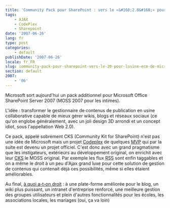 ```yaml
---
title: 'Community Pack pour SharePoint : vers le «&#160;2.0&#160;» pour l''usine ECM de Microsoft ?'
tags:
    - AJAX
    - CodePlex
    - Sharepoint
date: '2007-06-26'
lang: fr
type: post
categories:
    - default
publishDate: '2007-06-26'
locale: fr_FR
slug: community-pack-pour-sharepoint-vers-le-20-pour-lusine-ecm-de-microsoft
section: default
2007:
    - '06'
---
```


Microsoft sort aujourd'hui un pack additionnel pour Microsoft Office SharePoint Server 2007 (MOSS 2007 pour les intimes).

L'idée&nbsp;: transformer le gestionnaire de contenus de publication en usine collaborative capable de mieux gérer wikis, blogs et réseaux sociaux (ce qu'on englobe généralement, avec un joli design 3D arrondi et un concept idiot, sous l'appellation Web 2.0).

Ce pack, appelé sobrement CKS (Community Kit for SharePoint) n'est pas une idée de Microsoft mais un projet [Codeplex](http://www.codeplex.com) de quelques [MVP](http://mvp.microsoft.com/en-us/default.aspx?ln=fr) qui par la suite est devenu un projet officiel. C'est donc avec un grand pragmatisme que les instigateurs, extérieurs au développement original, on enrichit avec leur [CKS](http://www.codeplex.com/CKS) le MOSS original. Par exemple les flux <abbr title="Really Simple Syndication" lang="en">RSS</abbr> sont enfin taggables et on a même le droit à un peu d'Ajax grand luxe&nbsp;pour cette solution de gestion de contenus qui contenait déjà ces possibilités, même si elles étaient améliorables.

Au final, [à quoi a-t-on droit](http://www.codeplex.com/CKS)&nbsp;: à une plate-forme améliorée pour le blog, un wiki plus puissant, un intranet d'entreprise renforcé, une meilleure gestion des groupes utilisateurs et plein d'autres fonctionnalités pour les écoles, les associations locales, les mariages (oui, ça va loin)

